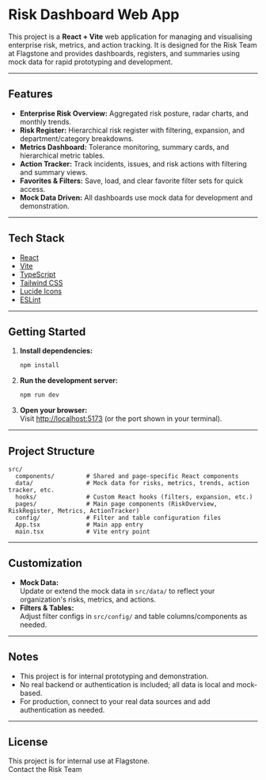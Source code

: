# Risk Dashboard Web App

This project is a **React + Vite** web application for managing and visualising enterprise risk, metrics, and action tracking. It is designed for the Risk Team at Flagstone and provides dashboards, registers, and summaries using mock data for rapid prototyping and development.

---

## Features

- **Enterprise Risk Overview:** Aggregated risk posture, radar charts, and monthly trends.
- **Risk Register:** Hierarchical risk register with filtering, expansion, and department/category breakdowns.
- **Metrics Dashboard:** Tolerance monitoring, summary cards, and hierarchical metric tables.
- **Action Tracker:** Track incidents, issues, and risk actions with filtering and summary views.
- **Favorites & Filters:** Save, load, and clear favorite filter sets for quick access.
- **Mock Data Driven:** All dashboards use mock data for development and demonstration.

---

## Tech Stack

- [React](https://react.dev/)
- [Vite](https://vitejs.dev/)
- [TypeScript](https://www.typescriptlang.org/)
- [Tailwind CSS](https://tailwindcss.com/)
- [Lucide Icons](https://lucide.dev/)
- [ESLint](https://eslint.org/)

---

## Getting Started

1. **Install dependencies:**
   ```sh
   npm install
   ```

2. **Run the development server:**
   ```sh
   npm run dev
   ```

3. **Open your browser:**  
   Visit [http://localhost:5173](http://localhost:5173) (or the port shown in your terminal).

---

## Project Structure

```
src/
  components/         # Shared and page-specific React components
  data/               # Mock data for risks, metrics, trends, action tracker, etc.
  hooks/              # Custom React hooks (filters, expansion, etc.)
  pages/              # Main page components (RiskOverview, RiskRegister, Metrics, ActionTracker)
  config/             # Filter and table configuration files
  App.tsx             # Main app entry
  main.tsx            # Vite entry point
```

---

## Customization

- **Mock Data:**  
  Update or extend the mock data in `src/data/` to reflect your organization's risks, metrics, and actions.
- **Filters & Tables:**  
  Adjust filter configs in `src/config/` and table columns/components as needed.

---

## Notes

- This project is for internal prototyping and demonstration.  
- No real backend or authentication is included; all data is local and mock-based.
- For production, connect to your real data sources and add authentication as needed.

---

## License

This project is for internal use at Flagstone.  
Contact the Risk Team
